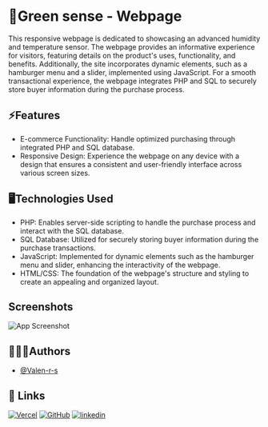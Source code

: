 
# 🌱Green sense - Webpage

This responsive webpage is dedicated to showcasing an advanced humidity and temperature sensor. The webpage provides an informative experience for visitors, featuring details on the product's uses, functionality, and benefits. Additionally, the site incorporates dynamic elements, such as a hamburger menu and a slider, implemented using JavaScript. For a smooth transactional experience, the webpage integrates PHP and SQL to securely store buyer information during the purchase process.

## ⚡Features

- E-commerce Functionality: Handle optimized purchasing through integrated PHP and SQL database.
- Responsive Design: Experience the webpage on any device with a design that ensures a consistent and user-friendly interface across various screen sizes.

## 🖥️Technologies Used

- PHP: Enables server-side scripting to handle the purchase process and interact with the SQL database.
- SQL Database: Utilized for securely storing buyer information during the purchase transactions.
- JavaScript: Implemented for dynamic elements such as the hamburger menu and slider, enhancing the interactivity of the webpage.
- HTML/CSS: The foundation of the webpage's structure and styling to create an appealing and organized layout.



## Screenshots

![App Screenshot](https://drive.google.com/file/d/17K3HPTi-ocPxDu6F-V_M9oFoleaFgmXk/view)


## 👩🏼‍💻Authors

- [@Valen-r-s](https://github.com/Valen-r-s)


## 🔗 Links
[![Vercel](https://img.shields.io/badge/Vercel-black?logo=vercel)](https://vercel.com/valen-r-s)
[![GitHub](https://img.shields.io/badge/GitHub-purple?logo=github)](https://github.com/Valen-r-s)
[![linkedin](https://img.shields.io/badge/LinkedIn-blue?logo=LinkedIn)](https://www.linkedin.com/in/valentina-restrepo-0389812a2/)

